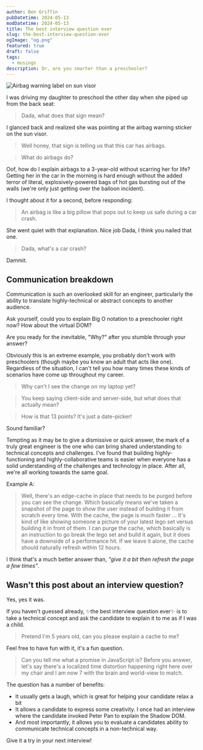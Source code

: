 ```yaml
---
author: Ben Griffin
pubDatetime: 2024-05-13
modDatetime: 2024-05-13
title: The best interview question ever
slug: the-best-interview-question-ever
ogImage: "og.png"
featured: true
draft: false
tags:
  - musings
description: Or, are you smarter than a preschooler?
---
```


<div>
  <img src="/assets/airbag-warning.jpg" class="w-full h-60 object-cover border-radius" alt="Airbag warning label on sun visor">
</div>

I was driving my daughter to preschool the other day when she piped up from the back seat:

> Dada, what does that sign mean?

I glanced back and realized she was pointing at the airbag warning sticker on the sun visor.

> Well honey, that sign is telling us that this car has airbags.

> What do airbags do?

Oof, how do I explain airbags to a 3-year-old without scarring her for life? Getting her in the car in the morning is hard enough without the added terror of literal, explosively-powered bags of hot gas bursting out of the walls (we're only just getting over the balloon incident).

I thought about it for a second, before responding:

> An airbag is like a big pillow that pops out to keep us safe during a car crash.

She went quiet with that explanation. Nice job Dada, I think you nailed that one.

> Dada, what's a car crash?

Dammit.

## Communication breakdown

Communication is such an overlooked skill for an engineer, particularly the ability to translate highly-technical or abstract concepts to another audience.

Ask yourself, could you to explain Big O notation to a preschooler right now? How about the virtual DOM?

Are you ready for the inevitable, "Why?" after you stumble through your answer?

Obviously this is an extreme example, you probably don't work with preschoolers (though maybe you know an adult that acts like one). Regardless of the situation, I can't tell you how many times these kinds of scenarios have come up throughout my career.

> Why can't I see the change on my laptop yet?

> You keep saying client-side and server-side, but what does that actually mean?

> How is that 13 points? It's just a date-picker!

Sound familiar?

Tempting as it may be to give a dismissive or quick answer, the mark of a truly great engineer is the one who can bring shared understanding to technical concepts and challenges. I've found that building highly-functioning and highly-collaborative teams is easier when everyone has a solid understanding of the challenges and technology in place. After all, we're all working towards the same goal.

Example A:

> Well, there's an edge-cache in place that needs to be purged before you can see the change. Which basically means we've taken a snapshot of the page to show the user instead of building it from scratch every time. With the cache, the page is much faster ... It's kind of like showing someone a picture of your latest lego set versus building it in front of them. I can purge the cache, which basically is an instruction to go break the lego set and build it again, but it does have a downside of a performance hit. If we leave it alone, the cache should naturally refresh within 12 hours.

I think that's a much better answer than, _"give it a bit then refresh the page a few times"_.

## Wasn't this post about an interview question?

Yes, yes it was.

If you haven't guessed already, ✨the best interview question ever✨ is to take a technical concept and ask the candidate to explain it to me as if I was a child.

> Pretend I'm 5 years old, can you please explain a cache to me?

Feel free to have fun with it, it's a fun question.

> Can you tell me what a promise in JavaScript is? Before you answer, let's say there's a localized time distortion happening right here over my chair and I am now 7 with the brain and world-view to match.

The question has a number of benefits:

- It usually gets a laugh, which is great for helping your candidate relax a bit
- It allows a candidate to express some creativity. I once had an interview where the candidate invoked Peter Pan to explain the Shadow DOM.
- And most importantly, it allows you to evaluate a candidates ability to communicate technical concepts in a non-technical way.

Give it a try in your next interview!
